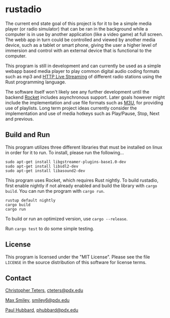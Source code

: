 # rustadio
The current end state goal of this project is for it to be
a simple media player (or radio simulator) that can be ran in the background
while a computer is in use by another application (like
a video game) at full screen. The webb app in turn could
be controlled and viewed by another media device, such as
a tablet or smart phone, giving the user a higher level
of immersion and control with an external device that is
functional to the computer.

This program is still in development and can currently be used as a simple webapp
based media player to play common digital audio coding formats such as mp3 and
[HTTP Live Streaming](https://en.wikipedia.org/wiki/HTTP_Live_Streaming)
 of different radio stations using the Rust programming language.

The software itself won't likely see any further development until the backend
[Rocket](https://rocket.rs/) includes asynchronous support.
Later goals however might include the implementation
and use file formats such as [M3U](https://en.wikipedia.org/wiki/M3U), for providing use of
playlists. Long term project ideas currently consider the
implementation and use of media hotkeys such as
Play/Pause, Stop, Next and previous.

## Build and Run
This program utilizes three different libraries that must 
be installed on linux in order for it to run. To install, 
please run the following...

    sudo apt-get install libgstreamer-plugins-base1.0-dev
    sudo apt-get install libsdl2-dev
    sudo apt-get install libasound2-dev

This program uses Rocket, which requires Rust nightly. To
build rustadio, first enable nightly if not already enabled
and build the library with `cargo build`. You can
run the program with `cargo run`.

    rustup default nightly
    cargo build
    cargo run

To build or run an optimized version, use `cargo --release`.

Run `cargo test` to do some simple testing.

## License

This program is licensed under the "MIT License".  Please
see the file `LICENSE` in the source distribution of this
software for license terms.

## Contact
[Christopher Teters](https://github.com/cteters),
cteters@pdx.edu

[Max Smiley](https://github.com/maxjaspersmiley),
smiley6@pdx.edu

[Paul Hubbard](https://github.com/phubbard67),
phubbard@pdx.edu

